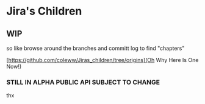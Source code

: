 # Jira's Children

## WIP

so like browse around the branches and committ log to find "chapters"

[https://github.com/coleww/Jiras_children/tree/origins](Oh Why Here Is One Now!)

### STILL IN ALPHA PUBLIC API SUBJECT TO CHANGE

thx